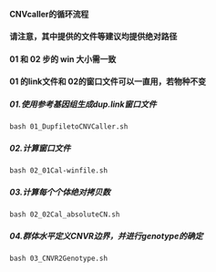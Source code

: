 #### CNVcaller的循环流程
#### 请注意，其中提供的文件等建议均提供绝对路径
#### 01 和 02 步的 win 大小需一致
#### 01 的link文件和 02的窗口文件可以一直用，若物种不变
##### 01.使用参考基因组生成dup.link窗口文件
```
bash 01_DupfiletoCNVCaller.sh
```
##### 02.计算窗口文件
```
bash 02_01Cal-winfile.sh
```
##### 03.计算每个个体绝对拷贝数
```
bash 02_02Cal_absoluteCN.sh
```
##### 04.群体水平定义CNVR边界，并进行genotype的确定
```
bash 03_CNVR2Genotype.sh
```
